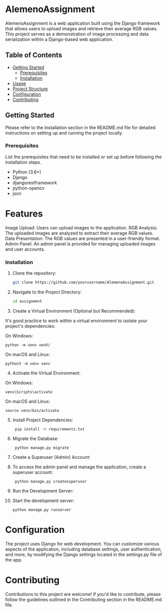 # AlemenoAssignment


AlemenoAssignment is a web application built using the Django framework that allows users to upload images and retrieve their average RGB values. This project serves as a demonstration of image processing and data serialization within a Django-based web application.

## Table of Contents
- [Getting Started](#getting-started)
  - [Prerequisites](#prerequisites)
  - [Installation](#installation)
- [Usage](#usage)
- [Project Structure](#project-structure)
- [Configuration](#configuration)
- [Contributing](#contributing)

## Getting Started

Please refer to the Installation section in the README.md file for detailed instructions on setting up and running the project locally.

### Prerequisites

List the prerequisites that need to be installed or set up before following the installation steps.

- Python (3.6+)
- Django
- djangorestframework
- python-opencv
- json

 # Features
Image Upload: Users can upload images to the application.
RGB Analysis: The uploaded images are analyzed to extract their average RGB values.
Data Presentation: The RGB values are presented in a user-friendly format.
Admin Panel: An admin panel is provided for managing uploaded images and user accounts.

### Installation

1. Clone the repository:

   ```bash
   git clone https://github.com/yourusername/AlemenoAssignment.git
2. Navigate to the Project Directory:

    ```bash
    cd assignment

3. Create a Virtual Environment (Optional but Recommended):

It's good practice to work within a virtual environment to isolate your project's dependencies:

On Windows:

    python -m venv venV/

On macOS and Linux:

    python3 -m venv venv

4. Activate the Virtual Environment:

On Windows:


    venv\Scripts\activate

On macOS and Linux:

    source venv/bin/activate

5. Install Project Dependencies:

        pip install -r requirements.txt

7. Migrate the Database:

        python manage.py migrate
7. Create a Superuser (Admin) Account:

8. To access the admin panel and manage the application, create a superuser account:


        python manage.py createsuperuser

9.  Run the Development Server:

10. Start the development server:

        python manage.py runserver

# Configuration
The project uses Django for web development. You can customize various aspects of the application, including database settings, user authentication, and more, by modifying the Django settings located in the settings.py file of the app.

# Contributing
Contributions to this project are welcome! If you'd like to contribute, please follow the guidelines outlined in the Contributing section in the README.md file.
